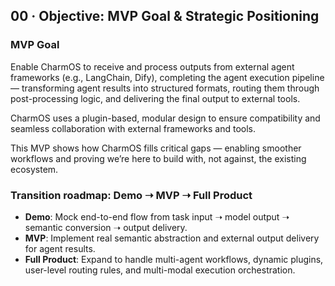 ## 00 · Objective: MVP Goal & Strategic Positioning

### MVP Goal
Enable CharmOS to receive and process outputs from external agent frameworks (e.g., LangChain, Dify), completing the agent execution pipeline — transforming agent results into structured formats, routing them through post-processing logic, and delivering the final output to external tools.

CharmOS uses a plugin-based, modular design to ensure compatibility and seamless collaboration with external frameworks and tools.

This MVP shows how CharmOS fills critical gaps — enabling smoother workflows and proving we’re here to build with, not against, the existing ecosystem.

### Transition roadmap: Demo ➝ MVP ➝ Full Product
- **Demo**: Mock end-to-end flow from task input ➝ model output ➝ semantic conversion ➝ output delivery.
- **MVP**: Implement real semantic abstraction and external output delivery for agent results.
- **Full Product**: Expand to handle multi-agent workflows, dynamic plugins, user-level routing rules, and multi-modal execution orchestration.
